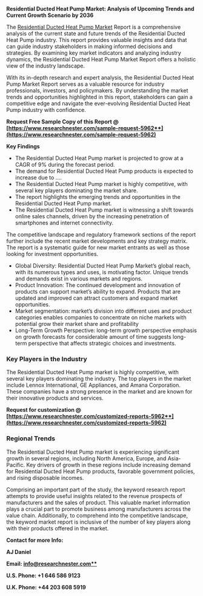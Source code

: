 ﻿**Residential Ducted Heat Pump Market: Analysis of Upcoming Trends and Current Growth Scenario by 2036**

The [Residential Ducted Heat Pump Market](https://www.researchnester.com/reports/residential-ducted-heat-pump-market/5962) Report is a comprehensive analysis of the current state and future trends of the Residential Ducted Heat Pump industry. This report provides valuable insights and data that can guide industry stakeholders in making informed decisions and strategies. By examining key market indicators and analyzing industry dynamics, the Residential Ducted Heat Pump Market Report offers a holistic view of the industry landscape.

With its in-depth research and expert analysis, the Residential Ducted Heat Pump Market Report serves as a valuable resource for industry professionals, investors, and policymakers. By understanding the market trends and opportunities highlighted in this report, stakeholders can gain a competitive edge and navigate the ever-evolving Residential Ducted Heat Pump industry with confidence.

**Request Free Sample Copy of this Report @ [https://www.researchnester.com/sample-request-5962**](https://www.researchnester.com/sample-request-5962)**

**Key Findings**

- The Residential Ducted Heat Pump market is projected to grow at a CAGR of 9% during the forecast period.
- The demand for Residential Ducted Heat Pump products is expected to increase due to ….
- The Residential Ducted Heat Pump market is highly competitive, with several key players dominating the market share.
- The report highlights the emerging trends and opportunities in the Residential Ducted Heat Pump market.
- The Residential Ducted Heat Pump market is witnessing a shift towards online sales channels, driven by the increasing penetration of smartphones and internet connectivity.

The competitive landscape and regulatory framework sections of the report further include the recent market developments and key strategy matrix. The report is a systematic guide for new market entrants as well as those looking for investment opportunities.

- Global Diversity: Residential Ducted Heat Pump Market’s global reach, with its numerous types and uses, is motivating factor. Unique trends and demands exist in various markets and regions.
- Product Innovation: The continued development and innovation of products can support market’s ability to expand. Products that are updated and improved can attract customers and expand market opportunities.
- Market segmentation: market’s division into different uses and product categories enables companies to concentrate on niche markets with potential grow their market share and profitability
- Long-Term Growth Perspective: long-term growth perspective emphasis on growth forecasts for considerable amount of time suggests long-term perspective that affects strategic choices and investments.
### **Key Players in the Industry**
The Residential Ducted Heat Pump market is highly competitive, with several key players dominating the industry. The top players in the market include Lennox International, GE Appliances, and Amana Corporation. These companies have a strong presence in the market and are known for their innovative products and services.

**Request for customization @ [https://www.researchnester.com/customized-reports-5962**](https://www.researchnester.com/customized-reports-5962)**
### **Regional Trends**
The Residential Ducted Heat Pump market is experiencing significant growth in several regions, including North America, Europe, and Asia-Pacific. Key drivers of growth in these regions include increasing demand for Residential Ducted Heat Pump products, favorable government policies, and rising disposable incomes.

Comprising an important part of the study, the keyword research report attempts to provide useful insights related to the revenue prospects of manufacturers and the sales of product. This valuable market information plays a crucial part to promote business among manufacturers across the value chain. Additionally, to comprehend into the competitive landscape, the keyword market report is inclusive of the number of key players along with their products offered in the market.

**Contact for more Info:**

**AJ Daniel**

**Email: [info@researchnester.com**](mailto:info@researchnester.com)**

**U.S. Phone: +1 646 586 9123** 

**U.K. Phone: +44 203 608 5919**
